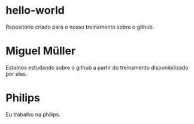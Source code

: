 # hello-world
Repositório criado para o nosso treinamento sobre o github.
# Miguel Müller
Estamos estudando sobre o github a partir do treinamento disponibilizado por eles.
# Philips
Eu trabalho na philips.
